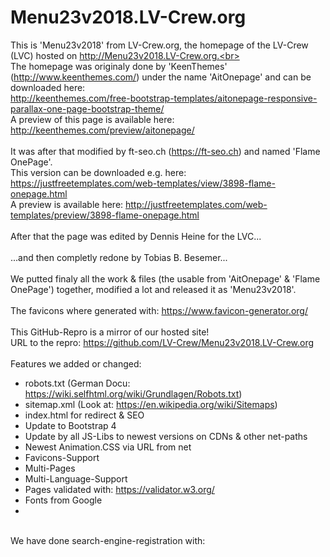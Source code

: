 # Menu23v2018.LV-Crew.org
This is 'Menu23v2018' from LV-Crew.org, the homepage of the LV-Crew (LVC) hosted on http://Menu23v2018.LV-Crew.org.<br>
<br>
The homepage was originaly done by 'KeenThemes' (http://www.keenthemes.com/) under the name 'AitOnepage' and can be downloaded here:<br>
http://keenthemes.com/free-bootstrap-templates/aitonepage-responsive-parallax-one-page-bootstrap-theme/<br>
A preview of this page is available here: http://keenthemes.com/preview/aitonepage/<br>
<br>
It was after that modified by ft-seo.ch (https://ft-seo.ch) and named 'Flame OnePage'.<br>
This version can be downloaded e.g. here: https://justfreetemplates.com/web-templates/view/3898-flame-onepage.html<br>
A preview is available here: http://justfreetemplates.com/web-templates/preview/3898-flame-onepage.html<br>
<br>
After that the page was edited by Dennis Heine for the LVC...<br>
<br>
...and then completly redone by Tobias B. Besemer...<br>
<br>
We putted finaly all the work & files (the usable from 'AitOnepage' & 'Flame OnePage') together, modified a lot and released it as 'Menu23v2018'.<br>
<br>
The favicons where generated with: https://www.favicon-generator.org/<br>
<br>
This GitHub-Repro is a mirror of our hosted site!<br>
URL to the repro: https://github.com/LV-Crew/Menu23v2018.LV-Crew.org<br>
<br>
Features we added or changed:<br>
- robots.txt (German Docu: https://wiki.selfhtml.org/wiki/Grundlagen/Robots.txt)<br>
- sitemap.xml (Look at: https://en.wikipedia.org/wiki/Sitemaps)<br>
- index.html for redirect & SEO<br>
- Update to Bootstrap 4<br>
- Update by all JS-Libs to newest versions on CDNs & other net-paths<br>
- Newest Animation.CSS via URL from net<br>
- Favicons-Support<br>
- Multi-Pages<br>
- Multi-Language-Support<br>
- Pages validated with: https://validator.w3.org/<br>
- Fonts from Google<br>
- <br>
<br>
We have done search-engine-registration with: <br>
